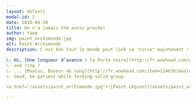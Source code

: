 ```yaml
---
layout: default
modal-id: 2
date: 2016-04-30
title: On n'a jamais été aussi proche!
author: Yanø
img: paint_archimonde.jpg
alt: Paint Archimonde
description: C'est bon tout le monde peut link sa "curve" maintenant !

\- Hi, [Une longueur d’avance : la Porte noire](http://fr.wowhead.com/achievement=10044/une-longueur-d-avance-la-porte-noire)  
\- and ring ?  
\- ... [Maalus, Buveur de sang](http://fr.wowhead.com/item=124636/maalus-buveur-de-sang&bonus=635)  
\- Good, be patient while forming solid group.

<a href="/assets/paint_archimonde.jpg">![Paint Légion](/assets/paint_archimonde.jpg)</a>

---
```






